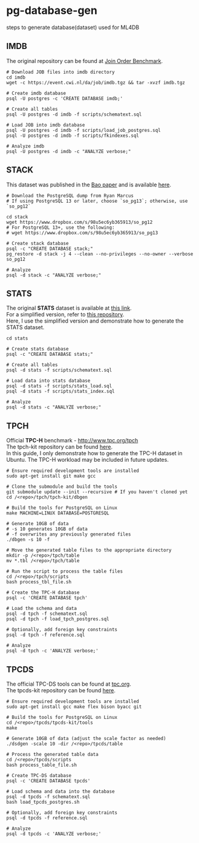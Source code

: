 # pg-database-gen
steps to generate database(dataset) used for ML4DB

## IMDB
The original repository can be found at [Join Order Benchmark](https://github.com/gregrahn/join-order-benchmark).

```
# Download JOB files into imdb directory
cd imdb
wget -c https://event.cwi.nl/da/job/imdb.tgz && tar -xvzf imdb.tgz

# Create imdb database 
psql -U postgres -c 'CREATE DATABASE imdb;'

# Create all tables
psql -U postgres -d imdb -f scripts/schematext.sql

# Load JOB into imdb database
psql -U postgres -d imdb -f scripts/load_job_postgres.sql
psql -U postgres -d imdb -f scripts/fkindexes.sql 

# Analyze imdb 
psql -U postgres -d imdb -c "ANALYZE verbose;"
```

## STACK
This dataset was published in the [Bao paper](https://dl.acm.org/doi/abs/10.1145/3448016.3452838) and is available [here](https://rmarcus.info/stack.html).

```
# Download the PostgreSQL dump from Ryan Marcus  
# If using PostgreSQL 13 or later, choose `so_pg13`; otherwise, use `so_pg12`

cd stack
wget https://www.dropbox.com/s/98u5ec6yb365913/so_pg12
# For PostgreSQL 13+, use the following:
# wget https://www.dropbox.com/s/98u5ec6yb365913/so_pg13

# Create stack database  
psql -c "CREATE DATABASE stack;"
pg_restore -d stack -j 4 --clean --no-privileges --no-owner --verbose so_pg12

# Analyze 
psql -d stack -c "ANALYZE verbose;"
```

## STATS
The original **STATS** dataset is available at [this link](https://relational.fit.cvut.cz/dataset/Stats).  
For a simplified version, refer to [this repository](https://github.com/Nathaniel-Han/End-to-End-CardEst-Benchmark).  
Here, I use the simplified version and demonstrate how to generate the STATS dataset.
```
cd stats 

# Create stats database
psql -c "CREATE DATABASE stats;"

# Create all tables
psql -d stats -f scripts/schematext.sql

# Load data into stats database
psql -d stats -f scripts/stats_load.sql
psql -d stats -f scripts/stats_index.sql

# Analyze 
psql -d stats -c "ANALYZE verbose;"
```
## TPCH
Official **TPC-H** benchmark - http://www.tpc.org/tpch   
The tpch-kit repository can be found [here](https://github.com/gregrahn/tpch-kit).  
In this guide, I only demonstrate how to generate the TPC-H dataset in Ubuntu. The TPC-H workload may be included in future updates.

```
# Ensure required development tools are installed
sudo apt-get install git make gcc

# Clone the submodule and build the tools
git submodule update --init --recursive # If you haven't cloned yet
cd /<repo>/tpch/tpch-kit/dbgen

# Build the tools for PostgreSQL on Linux
make MACHINE=LINUX DATABASE=POSTGRESQL

# Generate 10GB of data
# -s 10 generates 10GB of data
# -f overwrites any previously generated files
./dbgen -s 10 -f

# Move the generated table files to the appropriate directory
mkdir -p /<repo>/tpch/table 
mv *.tbl /<repo>/tpch/table 

# Run the script to process the table files
cd /<repo>/tpch/scripts
bash process_tbl_file.sh

# Create the TPC-H database
psql -c 'CREATE DATABASE tpch'

# Load the schema and data 
psql -d tpch -f schematext.sql
psql -d tpch -f load_tpch_postgres.sql

# Optionally, add foreign key constraints
psql -d tpch -f reference.sql

# Analyze 
psql -d tpch -c 'ANALYZE verbose;'
```

## TPCDS
The official TPC-DS tools can be found at [tpc.org](http://www.tpc.org/tpc_documents_current_versions/current_specifications.asp).  
The tpcds-kit repository can be found [here](https://github.com/gregrahn/tpcds-kit).  
```
# Ensure required development tools are installed
sudo apt-get install gcc make flex bison byacc git

# Build the tools for PostgreSQL on Linux
cd /<repo>/tpcds/tpcds-kit/tools
make 

# Generate 10GB of data (adjust the scale factor as needed)
./dsdgen -scale 10 -dir /<repo>/tpcds/table

# Process the generated table data
cd /<repo>/tpcds/scripts
bash process_table_file.sh

# Create TPC-DS database 
psql -c 'CREATE DATABASE tpcds'

# Load schema and data into the database
psql -d tpcds -f schematext.sql
bash load_tpcds_postgres.sh

# Optionally, add foreign key constraints
psql -d tpcds -f reference.sql

# Analyze 
psql -d tpcds -c 'ANALYZE verbose;'
```